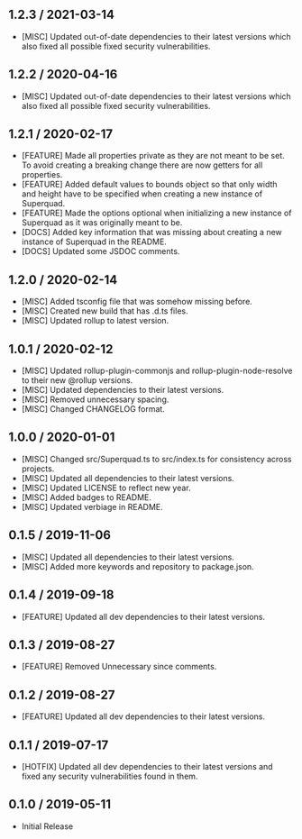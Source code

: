 ## 1.2.3 / 2021-03-14
- [MISC] Updated out-of-date dependencies to their latest versions which also fixed all possible fixed security vulnerabilities.

## 1.2.2 / 2020-04-16
- [MISC] Updated out-of-date dependencies to their latest versions which also fixed all possible fixed security vulnerabilities.

## 1.2.1 / 2020-02-17
- [FEATURE] Made all properties private as they are not meant to be set. To avoid creating a breaking change there are now getters for all properties. 
- [FEATURE] Added default values to bounds object so that only width and height have to be specified when creating a new instance of Superquad.
- [FEATURE] Made the options optional when initializing a new instance of Superquad as it was originally meant to be.
- [DOCS] Added key information that was missing about creating a new instance of Superquad in the README.
- [DOCS] Updated some JSDOC comments.

## 1.2.0 / 2020-02-14
- [MISC] Added tsconfig file that was somehow missing before.
- [MISC] Created new build that has .d.ts files.
- [MISC] Updated rollup to latest version.

## 1.0.1 / 2020-02-12
- [MISC] Updated rollup-plugin-commonjs and rollup-plugin-node-resolve to their new @rollup versions.
- [MISC] Updated dependencies to their latest versions.
- [MISC] Removed unnecessary spacing.
- [MISC] Changed CHANGELOG format.

## 1.0.0 / 2020-01-01
- [MISC] Changed src/Superquad.ts to src/index.ts for consistency across projects.
- [MISC] Updated all dependencies to their latest versions.
- [MISC] Updated LICENSE to reflect new year.
- [MISC] Added badges to README.
- [MISC] Updated verbiage in README.

## 0.1.5 / 2019-11-06
- [MISC] Updated all dependencies to their latest versions.
- [MISC] Added more keywords and repository to package.json.

## 0.1.4 / 2019-09-18
- [FEATURE] Updated all dev dependencies to their latest versions.

## 0.1.3 / 2019-08-27
- [FEATURE] Removed Unnecessary since comments.

## 0.1.2 / 2019-08-27
- [FEATURE] Updated all dev dependencies to their latest versions.

## 0.1.1 / 2019-07-17
- [HOTFIX] Updated all dev dependencies to their latest versions and fixed any security vulnerabilities found in them.

## 0.1.0 / 2019-05-11
- Initial Release